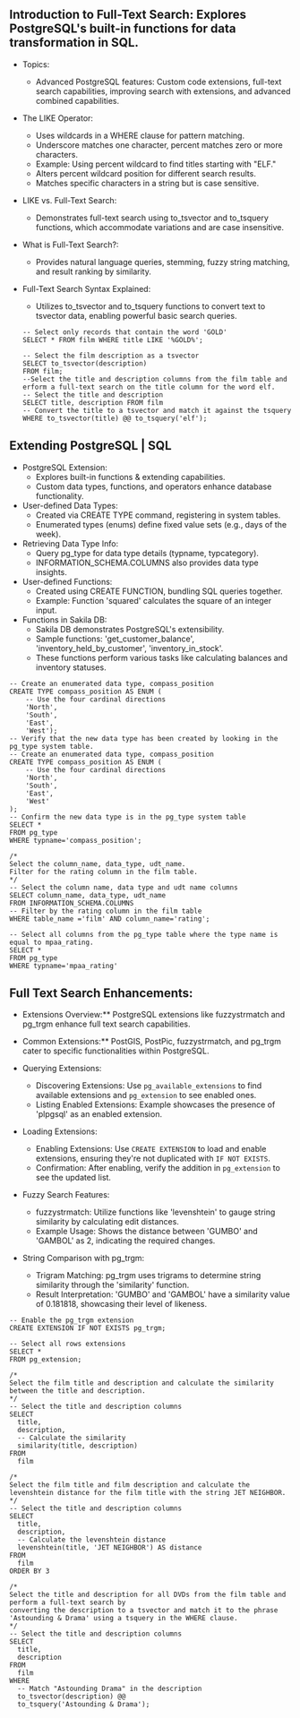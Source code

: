 ## Introduction to Full-Text Search: Explores PostgreSQL's built-in functions for data transformation in SQL.
- Topics:
  - Advanced PostgreSQL features: Custom code extensions, full-text search capabilities, improving search with extensions, and advanced combined capabilities.
- The LIKE Operator:
  - Uses wildcards in a WHERE clause for pattern matching.
  - Underscore matches one character, percent matches zero or more characters.
  - Example: Using percent wildcard to find titles starting with "ELF."
  - Alters percent wildcard position for different search results.
  - Matches specific characters in a string but is case sensitive.
- LIKE vs. Full-Text Search:
  - Demonstrates full-text search using to_tsvector and to_tsquery functions, which accommodate variations and are case insensitive.
- What is Full-Text Search?:
  - Provides natural language queries, stemming, fuzzy string matching, and result ranking by similarity.
- Full-Text Search Syntax Explained:
  - Utilizes to_tsvector and to_tsquery functions to convert text to tsvector data, enabling powerful basic search queries.

  ```
  -- Select only records that contain the word 'GOLD'
  SELECT * FROM film WHERE title LIKE '%GOLD%';

  -- Select the film description as a tsvector
  SELECT to_tsvector(description)
  FROM film;
  --Select the title and description columns from the film table and erform a full-text search on the title column for the word elf.
  -- Select the title and description
  SELECT title, description FROM film
  -- Convert the title to a tsvector and match it against the tsquery
  WHERE to_tsvector(title) @@ to_tsquery('elf');
  ```
## Extending PostgreSQL | SQL
- PostgreSQL Extension:
  - Explores built-in functions & extending capabilities.
  - Custom data types, functions, and operators enhance database functionality.
- User-defined Data Types:
  - Created via CREATE TYPE command, registering in system tables.
  - Enumerated types (enums) define fixed value sets (e.g., days of the week).
- Retrieving Data Type Info:
  - Query pg_type for data type details (typname, typcategory).
  - INFORMATION_SCHEMA.COLUMNS also provides data type insights.
- User-defined Functions:
  - Created using CREATE FUNCTION, bundling SQL queries together.
  - Example: Function 'squared' calculates the square of an integer input.
- Functions in Sakila DB:
  - Sakila DB demonstrates PostgreSQL's extensibility.
  - Sample functions: 'get_customer_balance', 'inventory_held_by_customer', 'inventory_in_stock'.
  - These functions perform various tasks like calculating balances and inventory statuses.
```
-- Create an enumerated data type, compass_position
CREATE TYPE compass_position AS ENUM (
  	-- Use the four cardinal directions
  	'North', 
  	'South',
  	'East', 
  	'West');
-- Verify that the new data type has been created by looking in the pg_type system table.
-- Create an enumerated data type, compass_position
CREATE TYPE compass_position AS ENUM (
  	-- Use the four cardinal directions
  	'North', 
  	'South',
  	'East', 
  	'West'
);
-- Confirm the new data type is in the pg_type system table
SELECT *
FROM pg_type
WHERE typname='compass_position';

/*
Select the column_name, data_type, udt_name.
Filter for the rating column in the film table.
*/
-- Select the column name, data type and udt name columns
SELECT column_name, data_type, udt_name
FROM INFORMATION_SCHEMA.COLUMNS 
-- Filter by the rating column in the film table
WHERE table_name ='film' AND column_name='rating';

-- Select all columns from the pg_type table where the type name is equal to mpaa_rating.
SELECT *
FROM pg_type 
WHERE typname='mpaa_rating'
```

## Full Text Search Enhancements:
- Extensions Overview:** PostgreSQL extensions like fuzzystrmatch and pg_trgm enhance full text search capabilities.
- Common Extensions:** PostGIS, PostPic, fuzzystrmatch, and pg_trgm cater to specific functionalities within PostgreSQL.
- Querying Extensions:
  - Discovering Extensions: Use `pg_available_extensions` to find available extensions and `pg_extension` to see enabled ones.
  - Listing Enabled Extensions: Example showcases the presence of 'plpgsql' as an enabled extension.

- Loading Extensions:
  - Enabling Extensions: Use `CREATE EXTENSION` to load and enable extensions, ensuring they're not duplicated with `IF NOT EXISTS`.
  - Confirmation: After enabling, verify the addition in `pg_extension` to see the updated list.

- Fuzzy Search Features:
  - fuzzystrmatch: Utilize functions like 'levenshtein' to gauge string similarity by calculating edit distances.
  - Example Usage: Shows the distance between 'GUMBO' and 'GAMBOL' as 2, indicating the required changes.

- String Comparison with pg_trgm:
  - Trigram Matching: pg_trgm uses trigrams to determine string similarity through the 'similarity' function.
  - Result Interpretation: 'GUMBO' and 'GAMBOL' have a similarity value of 0.181818, showcasing their level of likeness.

```
-- Enable the pg_trgm extension
CREATE EXTENSION IF NOT EXISTS pg_trgm;

-- Select all rows extensions
SELECT * 
FROM pg_extension;

/*
Select the film title and description and calculate the similarity between the title and description.
*/
-- Select the title and description columns
SELECT 
  title, 
  description, 
  -- Calculate the similarity
  similarity(title, description)
FROM 
  film

/*
Select the film title and film description and calculate the levenshtein distance for the film title with the string JET NEIGHBOR.
*/
-- Select the title and description columns
SELECT  
  title, 
  description, 
  -- Calculate the levenshtein distance
  levenshtein(title, 'JET NEIGHBOR') AS distance
FROM 
  film
ORDER BY 3

/*
Select the title and description for all DVDs from the film table and perform a full-text search by
converting the description to a tsvector and match it to the phrase 'Astounding & Drama' using a tsquery in the WHERE clause.
*/
-- Select the title and description columns
SELECT  
  title, 
  description 
FROM 
  film 
WHERE 
  -- Match "Astounding Drama" in the description
  to_tsvector(description) @@ 
  to_tsquery('Astounding & Drama');

```
